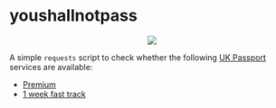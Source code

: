 # youshallnotpass

<center><img src="meta/youshallnotpass.png"></center>

A simple `requests` script to check whether the following [UK Passport](https://www.gov.uk/apply-renew-passport) services are available:

- [Premium](https://www.gov.uk/get-a-passport-urgently/online-premium-service)
- [1 week fast track](https://www.gov.uk/get-a-passport-urgently/1-week-fast-track-service)